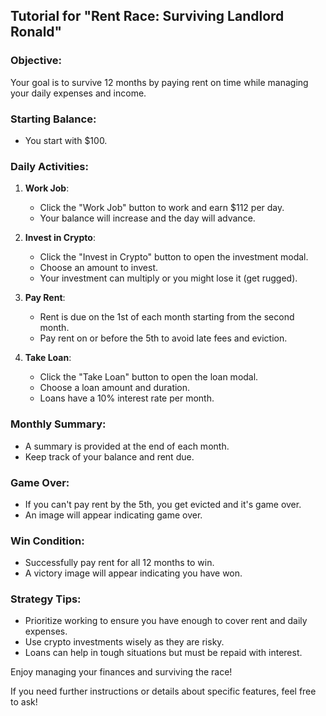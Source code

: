 ## Tutorial for "Rent Race: Surviving Landlord Ronald"

### Objective:
Your goal is to survive 12 months by paying rent on time while managing your daily expenses and income.

### Starting Balance:
- You start with $100.

### Daily Activities:
1. **Work Job**:
   - Click the "Work Job" button to work and earn $112 per day.
   - Your balance will increase and the day will advance.

2. **Invest in Crypto**:
   - Click the "Invest in Crypto" button to open the investment modal.
   - Choose an amount to invest.
   - Your investment can multiply or you might lose it (get rugged).

3. **Pay Rent**:
   - Rent is due on the 1st of each month starting from the second month.
   - Pay rent on or before the 5th to avoid late fees and eviction.

4. **Take Loan**:
   - Click the "Take Loan" button to open the loan modal.
   - Choose a loan amount and duration.
   - Loans have a 10% interest rate per month.

### Monthly Summary:
- A summary is provided at the end of each month.
- Keep track of your balance and rent due.

### Game Over:
- If you can't pay rent by the 5th, you get evicted and it's game over.
- An image will appear indicating game over.

### Win Condition:
- Successfully pay rent for all 12 months to win.
- A victory image will appear indicating you have won.

### Strategy Tips:
- Prioritize working to ensure you have enough to cover rent and daily expenses.
- Use crypto investments wisely as they are risky.
- Loans can help in tough situations but must be repaid with interest.

Enjoy managing your finances and surviving the race!

If you need further instructions or details about specific features, feel free to ask!
